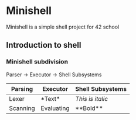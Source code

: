 # Minishell

Minishell is a simple shell project for 42 school

## Introduction to shell

### Minishell subdivision

Parser -> Executor -> Shell Subsystems

| Parsing        | Executor      | Shell Subsystems |
| ------|-----|-----|
| Lexer  	| \*Text\* 	| *This is italic* 	|
|  Scanning|  Evaluating | \*\*Bold\*\* 	| **This is bold** 	|
